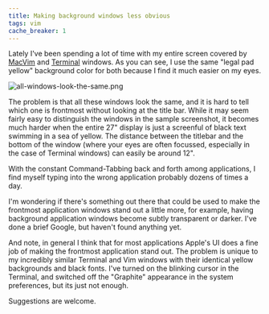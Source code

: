 ```yaml
---
title: Making background windows less obvious
tags: vim
cache_breaker: 1
---
```


Lately I've been spending a lot of time with my entire screen covered by [MacVim](/wiki/MacVim) and [Terminal](/wiki/Terminal) windows. As you can see, I use the same "legal pad yellow" background color for both because I find it much easier on my eyes.

![all-windows-look-the-same.png](/system/images/all-windows-look-the-same.png)

The problem is that all these windows look the same, and it is hard to tell which one is frontmost without looking at the title bar. While it may seem fairly easy to distinguish the windows in the sample screenshot, it becomes much harder when the entire 27" display is just a screenful of black text swimming in a sea of yellow. The distance between the titlebar and the bottom of the window (where your eyes are often focussed, especially in the case of Terminal windows) can easily be around 12".

With the constant Command-Tabbing back and forth among applications, I find myself typing into the wrong application probably dozens of times a day.

I'm wondering if there's something out there that could be used to make the frontmost application windows stand out a little more, for example, having background application windows become subtly transparent or darker. I've done a brief Google, but haven't found anything yet.

And note, in general I think that for most applications Apple's UI does a fine job of making the frontmost application stand out. The problem is unique to my incredibly similar Terminal and Vim windows with their identical yellow backgrounds and black fonts. I've turned on the blinking cursor in the Terminal, and switched off the "Graphite" appearance in the system preferences, but its just not enough.

Suggestions are welcome.
